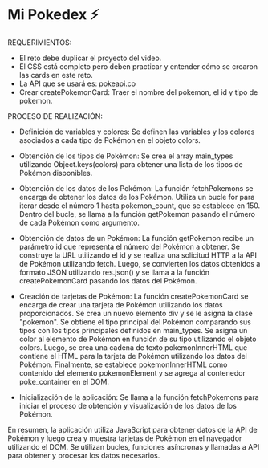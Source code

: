 # Mi Pokedex ⚡

REQUERIMIENTOS:
- El reto debe duplicar el proyecto del video.
- El CSS está completo pero deben practicar y entender cómo se crearon las cards en este reto.
- La API que se usará es: pokeapi.co
- Crear createPokemonCard: Traer el nombre del pokemon, el id y tipo de pokemon.



PROCESO DE REALIZACIÓN:
- Definición de variables y colores: Se definen las variables y los colores asociados a cada tipo de Pokémon en el objeto colors.

- Obtención de los tipos de Pokémon: Se crea el array main_types utilizando Object.keys(colors) para obtener una lista de los tipos de Pokémon disponibles.

- Obtención de los datos de los Pokémon: La función fetchPokemons se encarga de obtener los datos de los Pokémon. Utiliza un bucle for para iterar desde el número 1 hasta pokemon_count, que se establece en 150. Dentro del bucle, se llama a la función getPokemon pasando el número de cada Pokémon como argumento.

- Obtención de datos de un Pokémon: La función getPokemon recibe un parámetro id que representa el número del Pokémon a obtener. Se construye la URL utilizando el id y se realiza una solicitud HTTP a la API de Pokémon utilizando fetch. Luego, se convierten los datos obtenidos a formato JSON utilizando res.json() y se llama a la función createPokemonCard pasando los datos del Pokémon.

- Creación de tarjetas de Pokémon: La función createPokemonCard se encarga de crear una tarjeta de Pokémon utilizando los datos proporcionados. Se crea un nuevo elemento div y se le asigna la clase "pokemon". Se obtiene el tipo principal del Pokémon comparando sus tipos con los tipos principales definidos en main_types. Se asigna un color al elemento de Pokémon en función de su tipo utilizando el objeto colors. Luego, se crea una cadena de texto pokemonInnerHTML que contiene el HTML para la tarjeta de Pokémon utilizando los datos del Pokémon. Finalmente, se establece pokemonInnerHTML como contenido del elemento pokemonElement y se agrega al contenedor poke_container en el DOM.

- Inicialización de la aplicación: Se llama a la función fetchPokemons para iniciar el proceso de obtención y visualización de los datos de los Pokémon.

En resumen, la aplicación utiliza JavaScript para obtener datos de la API de Pokémon y luego crea y muestra tarjetas de Pokémon en el navegador utilizando el DOM. Se utilizan bucles, funciones asíncronas y llamadas a API para obtener y procesar los datos necesarios.


